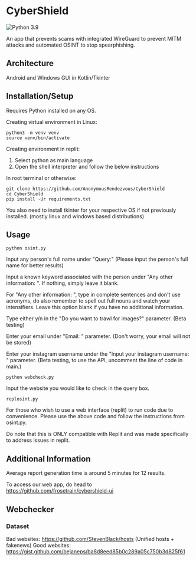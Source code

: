 # CyberShield

![Python 3.9](https://img.shields.io/badge/python-3.9-blue)

An app that prevents scams with integrated WireGuard to prevent MITM attacks and automated OSINT to stop spearphishing.

## Architecture

Android and Windows GUI in Kotlin/Tkinter

## Installation/Setup

Requires Python installed on any OS.

Creating virtual environment in Linux:

```
python3 -m venv venv
source venv/bin/activate
```

Creating environment in replit:

1. Select python as main language
2. Open the shell interpreter and follow the below instructions

In root terminal or otherwise:

```
git clone https://github.com/AnonymousRendezvous/CyberShield
cd CyberShield
pip install -Ur requirements.txt
```

You also need to install tkinter for your respective OS if not previously installed.
(mostly linux and windows based distributions)

## Usage

```
python osint.py
```

Input any person's full name under "Query:" (Please input the person's full name for better results)

Input a known keyword associated with the person under "Any other information: ". If nothing, simply leave it blank.

For "Any other information: ", type in complete sentences and don't use acronyms,
do also remember to spell out full nouns and watch your intensifiers.
Leave this option blank if you have no additional information.

Type either y/n in the "Do you want to trawl for images?" parameter. (Beta testing)

Enter your email under "Email: " parameter. (Don't worry, your email will not be stored)

Enter your instagram username under the "Input your instagram username: " parameter. (Beta testing, to use the API, uncomment the line of code in main.)

```
python webcheck.py
```

Input the website you would like to check in the query box.

```
replosint.py
```

For those who wish to use a web interface (replit) to run code due to convenience. Please use the above code and follow the instructions from osint.py.

Do note that this is ONLY compatible with Replit and was made specifically to address issues in replit.

## Additional Information
Average report generation time is around 5 minutes for 12 results.

To access our web app, do head to https://github.com/frosetrain/cybershield-ui 

## Webchecker

### Dataset

Bad websites: https://github.com/StevenBlack/hosts (Unified hosts + fakenews)
Good websites: https://gist.github.com/bejaneps/ba8d8eed85b0c289a05c750b3d825f61
